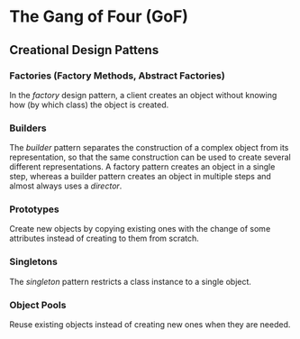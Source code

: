 # The Gang of Four (GoF)

## Creational Design Pattens

### Factories (Factory Methods, Abstract Factories)

In the *factory* design pattern, a client creates an object without knowing how (by which class) the object is created.

### Builders

The *builder* pattern separates the construction of a complex object from its representation, 
so that the same construction can be used to create several different representations.
A factory pattern creates an object in a single step, whereas a builder
pattern creates an object in multiple steps and almost always uses a *director*.

### Prototypes

Create new objects by copying existing ones with the change of some attributes instead of creating to them from scratch.

### Singletons

The *singleton* pattern restricts a class instance to a single object.

### Object Pools

Reuse existing objects instead of creating new ones when they are needed.